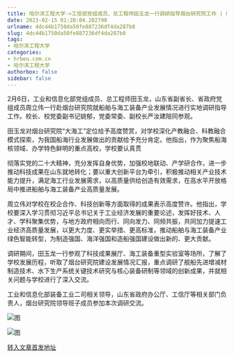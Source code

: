 ```yaml
---
title: 哈尔滨工程大学->工信部党组成员、总工程师田玉龙一行调研指导烟台研究院工作 | hrbeu.com.cn
date: 2023-02-15 01:28:04.202790
urlname: 4dc44b1750da50fe887236df4da287b8
slug: 4dc44b1750da50fe887236df4da287b8
tags: 
- 哈尔滨工程大学
categories:
- hrbeu.com.cn
- 哈尔滨工程大学
authorbox: false
sidebar: false
---
```

2月6日，工业和信息化部党组成员、总工程师田玉龙，山东省副省长、省政府党组成员周立伟一行赴烟台研究院就船舶与海工装备产业发展情况进行实地调研指导工作。校长、校党委副书记姚郁，党委常委、副校长严汝建陪同参观。

田玉龙对烟台研究院“大海工”定位给予高度赞赏，对学校深化产教融合、科教融合模式探索，为我国船海行业发展做出的贡献给予充分肯定。他指出，作为聚焦船海核领域、办学特色鲜明的重点高校，学校要认真贯
<!--more-->
彻落实党的二十大精神，充分发挥自身优势，加强校地联动、产学研合作，进一步推动科技成果在山东就地转化；要以重大创新平台为牵引，积极推动相关产业技术能力提升，满足海工行业发展需求，以高质量供给创造有效需求，在高水平开放格局中推进船舶与海工装备产业高质量发展。

周立伟对学校在校企合作、科技创新等方面取得的成果表示高度赞许。他指出，学校要深入学习贯彻习近平总书记关于工业经济发展的重要论述，发挥好技术、人才、学科聚集优势，与地方政府相向而行、同向发力、同频共振，共同加力提速工业经济高质量发展，以更大力度、更实举措、更高标准，推动船舶与海工装备产业绿色智能转型，为制造强国、海洋强国和造船强国建设做出新的、更大贡献。

调研期间，田玉龙一行参观了科技成果展厅、海工装备重型实验室等场所，了解了学校发展历程，听取了烟台研究院建设发展情况汇报，重点调研了舰船先进增减材制造技术、水下生产系统关键技术研究与核心装备研制等领域的创新成果，并就相关问题与学校进行了深入交流。

工业和信息化部装备工业二司相关领导，山东省政府办公厅、工信厅等相关部门负责人，烟台研究院领导班子成员参加本次调研交流。

![图](http://gongxue.cn/__local/0/DE/96/B5E7101C044AF0280EC0A9A9CD5_CF2A1A13_13CE7.jpg)

![图](http://gongxue.cn/__local/7/0F/0B/7A1635F43ED0D5D70AF7CAAB8BC_5B955FAE_19811.jpg)

[转入文章首发地址](http://gongxue.cn/info/1141/74440.htm)